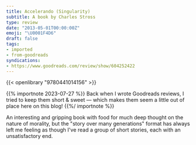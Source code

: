```yaml
---
title: Accelerando (Singularity)
subtitle: A book by Charles Stross
type: review
date: "2013-05-01T00:00:00Z"
emoji: "\U0001F4D6"
draft: false
tags:
- imported
- from-goodreads
syndications:
- https://www.goodreads.com/review/show/604252422
---
```


{{< openlibrary "9780441014156" >}}

{{% importnote 2023-07-27 %}}
Back when I wrote Goodreads reviews, I tried to keep them short & sweet — which makes them seem a little out of place here on this blog!
{{%/ importnote %}}

An interesting and gripping book with food for much deep thought on the nature of morality, but the "story over many generations" format has always left me feeling as though I've read a group of short stories, each with an unsatisfactory end.
